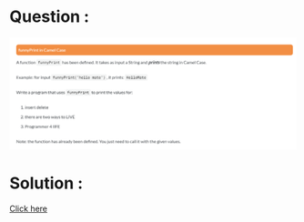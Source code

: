 # Question :
![funny print in camel case](https://github.com/prabhu30/coding/blob/main/Edyst/Python%20-%20Intro%20to%20Advanced/02_The%20Basics/36_funnyPrint%20in%20Camel%20Case/image.png)

# Solution :
[Click here](https://github.com/prabhu30/coding/blob/main/Edyst/Python%20-%20Intro%20to%20Advanced/02_The%20Basics/36_funnyPrint%20in%20Camel%20Case/solution.py)
